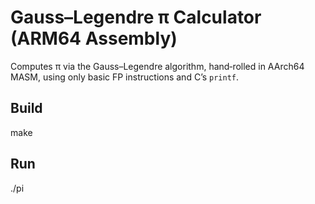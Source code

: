 # Gauss–Legendre π Calculator (ARM64 Assembly)

Computes π via the Gauss–Legendre algorithm, hand‑rolled in AArch64 MASM, using only basic FP instructions and C’s `printf`.

## Build

make

## Run

./pi